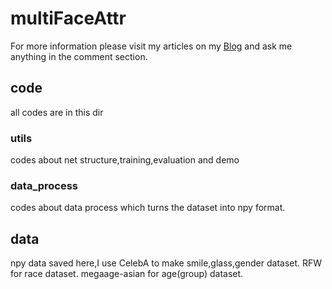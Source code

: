 # multiFaceAttr
For more information please visit my articles on my [Blog](http://182.92.73.238/ "Blog") and ask me anything in the comment section.
## code
all codes are in this dir
### utils
codes about net structure,training,evaluation and demo
### data_process
codes about data process which turns the dataset into npy format.
## data
npy data saved here,I use CelebA to make smile,glass,gender dataset.
RFW for race dataset.
megaage-asian for age(group) dataset.
